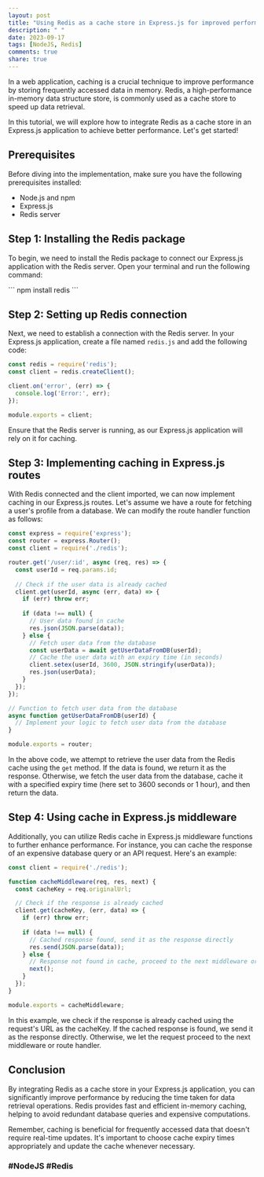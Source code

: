 ```yaml
---
layout: post
title: "Using Redis as a cache store in Express.js for improved performance"
description: " "
date: 2023-09-17
tags: [NodeJS, Redis]
comments: true
share: true
---
```


In a web application, caching is a crucial technique to improve performance by storing frequently accessed data in memory. Redis, a high-performance in-memory data structure store, is commonly used as a cache store to speed up data retrieval.

In this tutorial, we will explore how to integrate Redis as a cache store in an Express.js application to achieve better performance. Let's get started!

## Prerequisites

Before diving into the implementation, make sure you have the following prerequisites installed:

- Node.js and npm
- Express.js
- Redis server

## Step 1: Installing the Redis package

To begin, we need to install the Redis package to connect our Express.js application with the Redis server. Open your terminal and run the following command:

\```
npm install redis
\```

## Step 2: Setting up Redis connection

Next, we need to establish a connection with the Redis server. In your Express.js application, create a file named `redis.js` and add the following code:

```javascript
const redis = require('redis');
const client = redis.createClient();

client.on('error', (err) => {
  console.log('Error:', err);
});

module.exports = client;
```

Ensure that the Redis server is running, as our Express.js application will rely on it for caching.

## Step 3: Implementing caching in Express.js routes

With Redis connected and the client imported, we can now implement caching in our Express.js routes. Let's assume we have a route for fetching a user's profile from a database. We can modify the route handler function as follows:

```javascript
const express = require('express');
const router = express.Router();
const client = require('./redis');

router.get('/user/:id', async (req, res) => {
  const userId = req.params.id;
  
  // Check if the user data is already cached
  client.get(userId, async (err, data) => {
    if (err) throw err;
    
    if (data !== null) {
      // User data found in cache
      res.json(JSON.parse(data));
    } else {
      // Fetch user data from the database
      const userData = await getUserDataFromDB(userId);
      // Cache the user data with an expiry time (in seconds)
      client.setex(userId, 3600, JSON.stringify(userData));
      res.json(userData);
    }
  });
});

// Function to fetch user data from the database
async function getUserDataFromDB(userId) {
  // Implement your logic to fetch user data from the database
}

module.exports = router;
```

In the above code, we attempt to retrieve the user data from the Redis cache using the `get` method. If the data is found, we return it as the response. Otherwise, we fetch the user data from the database, cache it with a specified expiry time (here set to 3600 seconds or 1 hour), and then return the data.

## Step 4: Using cache in Express.js middleware

Additionally, you can utilize Redis cache in Express.js middleware functions to further enhance performance. For instance, you can cache the response of an expensive database query or an API request. Here's an example:

```javascript
const client = require('./redis');

function cacheMiddleware(req, res, next) {
  const cacheKey = req.originalUrl;

  // Check if the response is already cached
  client.get(cacheKey, (err, data) => {
    if (err) throw err;
    
    if (data !== null) {
      // Cached response found, send it as the response directly
      res.send(JSON.parse(data));
    } else {
      // Response not found in cache, proceed to the next middleware or route handler
      next();
    }
  });
}

module.exports = cacheMiddleware;
```

In this example, we check if the response is already cached using the request's URL as the cacheKey. If the cached response is found, we send it as the response directly. Otherwise, we let the request proceed to the next middleware or route handler.

## Conclusion

By integrating Redis as a cache store in your Express.js application, you can significantly improve performance by reducing the time taken for data retrieval operations. Redis provides fast and efficient in-memory caching, helping to avoid redundant database queries and expensive computations.

Remember, caching is beneficial for frequently accessed data that doesn't require real-time updates. It's important to choose cache expiry times appropriately and update the cache whenever necessary.

### #NodeJS #Redis